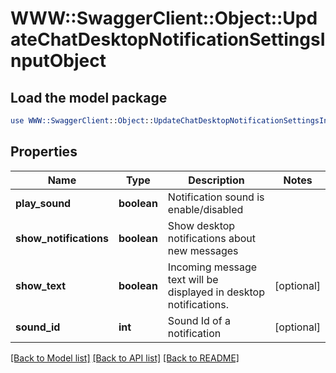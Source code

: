 # WWW::SwaggerClient::Object::UpdateChatDesktopNotificationSettingsInputObject

## Load the model package
```perl
use WWW::SwaggerClient::Object::UpdateChatDesktopNotificationSettingsInputObject;
```

## Properties
Name | Type | Description | Notes
------------ | ------------- | ------------- | -------------
**play_sound** | **boolean** | Notification sound is enable/disabled | 
**show_notifications** | **boolean** | Show desktop notifications about new messages | 
**show_text** | **boolean** | Incoming message text will be displayed in desktop notifications. | [optional] 
**sound_id** | **int** | Sound Id of a notification | [optional] 

[[Back to Model list]](../README.md#documentation-for-models) [[Back to API list]](../README.md#documentation-for-api-endpoints) [[Back to README]](../README.md)


